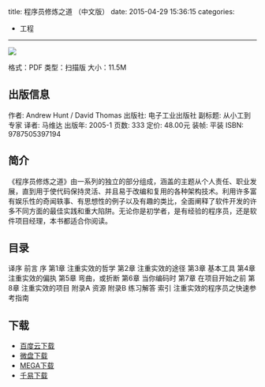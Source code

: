 title: 程序员修炼之道 （中文版）
date: 2015-04-29 15:36:15
categories:
  - 工程
---

![](http://img3.douban.com/lpic/s3957204.jpg)

格式：PDF
类型：扫描版
大小：11.5M

<!--more-->

## 出版信息 ##

作者: Andrew Hunt / David Thomas 
出版社: 电子工业出版社
副标题: 从小工到专家
译者: 马维达 
出版年: 2005-1
页数: 333
定价: 48.00元
装帧: 平装
ISBN: 9787505397194

## 简介 ##

《程序员修炼之道》由一系列的独立的部分组成，涵盖的主题从个人责任、职业发展，直到用于使代码保持灵活、并且易于改编和复用的各种架构技术。利用许多富有娱乐性的奇闻轶事、有思想性的例子以及有趣的类比，全面阐释了软件开发的许多不同方面的最佳实践和重大陷阱。无论你是初学者，是有经验的程序员，还是软件项目经理，本书都适合你阅读。

## 目录 ##

译序
前言 
序
第1章 注重实效的哲学
第2章 注重实效的途径
第3章 基本工具
第4章 注重实效的偏执
第5章 弯曲，或折断
第6章 当你编码时
第7章 在项目开始之前
第8章 注重实效的项目
附录A 资源
附录B 练习解答 
索引
注重实效的程序员之快速参考指南

## 下载 ##

* [百度云下载](http://pan.baidu.com/s/1gdKkR0B)
* [微盘下载](http://vdisk.weibo.com/s/aADaW4YROTBaH)
* [MEGA下载](https://mega.co.nz/#!rc0UwZDI!CTLy_nJAyoU4Z7cy-ngH2yeFwLrMO8vwxVOnVbrTgoU)
* [千易下载](http://1000eb.com/1gge5)
